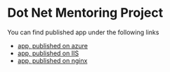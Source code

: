 # Dot Net Mentoring Project

You can find published app under the following links
 - [app, published on azure](https://northweird.azurewebsites.net/)
 - [app, published on IIS](http://10.6.104.70)
 - [app, published on nginx](http://23.96.102.117)